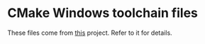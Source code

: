 # CMake Windows toolchain files

These files come from [this](https://github.com/MarkSchofield/WindowsToolchain) project. Refer to it 
for details.